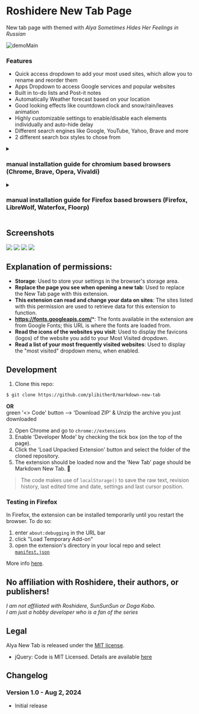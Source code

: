 Roshidere New Tab Page
=======================

New tab page with themed with _Alya Sometimes Hides Her Feelings in Russian_

![demoMain](https://github.com/user-attachments/assets/e988fa4e-0183-4012-bc40-41bc783902f0)

### Features

- Quick access dropdown to add your most used sites, which allow you to rename and reorder them
- Apps Dropdown to access Google services and popular websites
- Built in to-do lists and Post-it notes
- Automatically Weather forecast based on your location
- Good looking effects like countdown clock and snow/rain/leaves animation
- Highly customizable settings to enable/disable each elements individually and auto-hide delay
- Different search engines like Google, YouTube, Yahoo, Brave and more
- 2 different search box styles to chose from


<details>
  <summary><h3>manual installation guide for chromium based browsers (Chrome, Brave, Opera, Vivaldi)</h3></summary>
  
  1. Download the [Latest version](https://github.com/ImGGAAVVIINN/alya-new-tab/releases/latest/download/alya-new-tab_chromium.crx) from the release section               
     _If firectly download .crx file is not working, download the [zipped version](https://github.com/ImGGAAVVIINN/alya-new-tab/releases/latest/download/alya-new-tab_chromium.crx.zip)_   
  2. If browser ask for confirmation to download, press 'keep'  
     ![Screenshot_20240803_190129](https://github.com/user-attachments/assets/a6301372-144a-4eab-bf16-042f56679dae)
  3. go to chrome://extensions and enable 'Developer mode'   
     ![image](https://github.com/user-attachments/assets/9229b8b2-b8f6-4f10-be00-32f3927d4d32)
  4. Drag the .crx file into the extensions page

</details>

<details>
  <summary><h3>manual installation guide for Firefox based browsers (Firefox, LibreWolf, Waterfox, Floorp)</h3></summary>  
  
  ### Based on Firefox ESR, Unstable, and Development
  1. Download the [Latest version](https://github.com/ImGGAAVVIINN/alya-new-tab/releases/latest/download/alya_start_page_firefox.xpi) from the release section       
  2. Go to about:config, type in xpinstall.signatures.required in the searchbox, and click on the toggle button to it is set to false     
     ![image](https://github.com/user-attachments/assets/36f63cbf-3971-4455-a96e-ff063fa51b4a)
  3. Click on the gear button --> 'install Add-on From File' and choose the .xpi file your downloaded         
     ![image](https://github.com/user-attachments/assets/c8b43ff0-0d41-416f-af66-aab1556b2a0e)


  ### Firefox Stable
  1. **To sideload unsigned extension on Firefox Stable, you first need to "Jail-break" it** ¯\\_(ツ)_/¯   
  - If you are on Linux follow [This guide](https://gist.github.com/TheBrokenRail/c43bf0f07f4860adac2631a1bd9e4136)       
  - If you are on Windows run the .bat file in [This repo](https://github.com/ImGGAAVVIINN/Jailbreak-Firefox-Windows), or apply the changes your self by looking at the bat file if you know what you are doing   
  2. Download the [Latest version](https://github.com/ImGGAAVVIINN/alya-new-tab/releases/latest/download/alya_start_page_firefox.xpi) from the release section  
  3. Click on the gear button --> 'install Add-on From File' and choose the .xpi file your downloaded         
     ![image](https://github.com/user-attachments/assets/c8b43ff0-0d41-416f-af66-aab1556b2a0e)  

</details>

Screenshots
-----------
![](media/shot.2.png)
![](media/shot.3.png)
![](media/shot.4.png)
![](media/shot.5.png)

## Explanation of permissions:

- **Storage**: Used to store your settings in the browser's storage area.
- **Replace the page you see when opening a new tab**: Used to replace the New Tab page with this extension.
- **This extension can read and change your data on sites**: The sites listed with this permission are used to retrieve data for this extension to function.
- **https://fonts.googleapis.com/***: The fonts available in the extension are from Google Fonts; this URL is where the fonts are loaded from.
- **Read the icons of the websites you visit**: Used to display the favicons (logos) of the website you add to your Most Visited dropdown.
- **Read a list of your most frequently visited websites**: Used to display the "most visited" dropdown menu, when enabled.

## Development

1. Clone this repo:

```sh
$ git clone https://github.com/plibither8/markdown-new-tab
```
**OR**  
green '<> Code' button --> 'Download ZIP' & Unzip the archive you just downloaded  
  
2. Open Chrome and go to `chrome://extensions`
3. Enable 'Developer Mode' by checking the tick box (on the top of the page).
4. Click the 'Load Unpacked Extension' button and select the folder of the cloned repository.
5. The extension should be loaded now and the 'New Tab' page should be Markdown New Tab. 🎉

> The code makes use of `localStorage()` to save the raw text, revision history, last edited time and date, settings and last cursor position.

### Testing in Firefox

In Firefox, the extension can be installed temporarily until you restart the browser. To do so:

1. enter `about:debugging` in the URL bar
2. click "Load Temporary Add-on"
3. open the extension's directory in your local repo and select [`manifest.json`](manifest.json)

More info [here](https://developer.mozilla.org/en-US/Add-ons/WebExtensions/Temporary_Installation_in_Firefox).

## No affiliation with Roshidere, their authors, or publishers!

_I am not affiliated with Roshidere, SunSunSun or Doga Kobo.  
I am just a hobby developer who is a fan of the series_


## Legal

Alya New Tab is released under the [MIT license](http://bit.ly/mit-license). 

* jQuery: Code is MIT Licensed. Details are available [here](https://github.com/jquery/jquery/blob/master/MIT-LICENSE.txt)


Changelog
---------

### Version 1.0 - Aug 2, 2024

- Initial release

